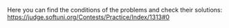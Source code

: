 Here you can find the conditions of the problems and check their solutions:
https://judge.softuni.org/Contests/Practice/Index/1313#0